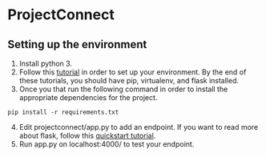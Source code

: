 # ProjectConnect

## Setting up the environment
1. Install python 3. 
2. Follow this [tutorial](http://flask.pocoo.org/docs/1.0/installation/#) in order to set up your environment. By the end of these tutorials, you should have pip, virtualenv, and flask installed.
3. Once you that run the following command in order to install the appropriate dependencies for the project.

```
pip install -r requirements.txt
```

4. Edit projectconnect/app.py to add an endpoint. If you want to read more about flask, follow this [quickstart tutorial](http://flask.pocoo.org/docs/1.0/quickstart/).
5. Run app.py on localhost:4000/<endpoint> to test your endpoint.
